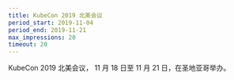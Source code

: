 ```yaml
---
title: KubeCon 2019 北美会议
period_start: 2019-11-04
period_end: 2019-11-21
max_impressions: 20
timeout: 20
---
```


KubeCon 2019 北美会议， 11 月 18 日至 11 月 21 日，在圣地亚哥举办。

